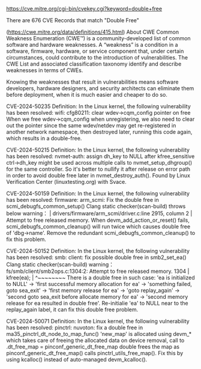 https://cve.mitre.org/cgi-bin/cvekey.cgi?keyword=double+free

There are 676 CVE Records that match "Double Free"

(https://cwe.mitre.org/data/definitions/415.html) About CWE Common Weakness Enumeration (CWE™) is a community-developed list of common software and hardware weaknesses. A “weakness” is a condition in a software, firmware, hardware, or service component that, under certain circumstances, could contribute to the introduction of vulnerabilities. The CWE List and associated classification taxonomy identify and describe weaknesses in terms of CWEs.

Knowing the weaknesses that result in vulnerabilities means software developers, hardware designers, and security architects can eliminate them before deployment, when it is much easier and cheaper to do so.


CVE-2024-50235 Definition: 
In the Linux kernel, the following vulnerability has been resolved: wifi: cfg80211: clear wdev->cqm_config pointer on free When we free wdev->cqm_config when unregistering, we also need to clear out the pointer since the same wdev/netdev may get re-registered in another network namespace, then destroyed later, running this code again, which results in a double-free.

CVE-2024-50215 Definition:
In the Linux kernel, the following vulnerability has been resolved: nvmet-auth: assign dh_key to NULL after kfree_sensitive ctrl->dh_key might be used across multiple calls to nvmet_setup_dhgroup() for the same controller. So it's better to nullify it after release on error path in order to avoid double free later in nvmet_destroy_auth(). Found by Linux Verification Center (linuxtesting.org) with Svace.

CVE-2024-50159 Definition:
In the Linux kernel, the following vulnerability has been resolved: firmware: arm_scmi: Fix the double free in scmi_debugfs_common_setup() Clang static checker(scan-build) throws below warning&#65306; | drivers/firmware/arm_scmi/driver.c:line 2915, column 2 | Attempt to free released memory. When devm_add_action_or_reset() fails, scmi_debugfs_common_cleanup() will run twice which causes double free of 'dbg->name'. Remove the redundant scmi_debugfs_common_cleanup() to fix this problem.

CVE-2024-50152 Definition:
In the Linux kernel, the following vulnerability has been resolved: smb: client: fix possible double free in smb2_set_ea() Clang static checker(scan-build) warning&#65306; fs/smb/client/smb2ops.c:1304:2: Attempt to free released memory. 1304 | kfree(ea); | ^~~~~~~~~ There is a double free in such case: 'ea is initialized to NULL' -> 'first successful memory allocation for ea' -> 'something failed, goto sea_exit' -> 'first memory release for ea' -> 'goto replay_again' -> 'second goto sea_exit before allocate memory for ea' -> 'second memory release for ea resulted in double free'. Re-initialie 'ea' to NULL near to the replay_again label, it can fix this double free problem.

CVE-2024-50071 Definition:
In the Linux kernel, the following vulnerability has been resolved: pinctrl: nuvoton: fix a double free in ma35_pinctrl_dt_node_to_map_func() 'new_map' is allocated using devm_* which takes care of freeing the allocated data on device removal, call to .dt_free_map = pinconf_generic_dt_free_map double frees the map as pinconf_generic_dt_free_map() calls pinctrl_utils_free_map(). Fix this by using kcalloc() instead of auto-managed devm_kcalloc().
